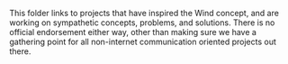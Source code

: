 This folder links to projects that have inspired the Wind concept, and are working on sympathetic concepts, problems, and solutions. There is no official endorsement either way, other than making sure we have a gathering point for all non-internet communication oriented projects out there.

